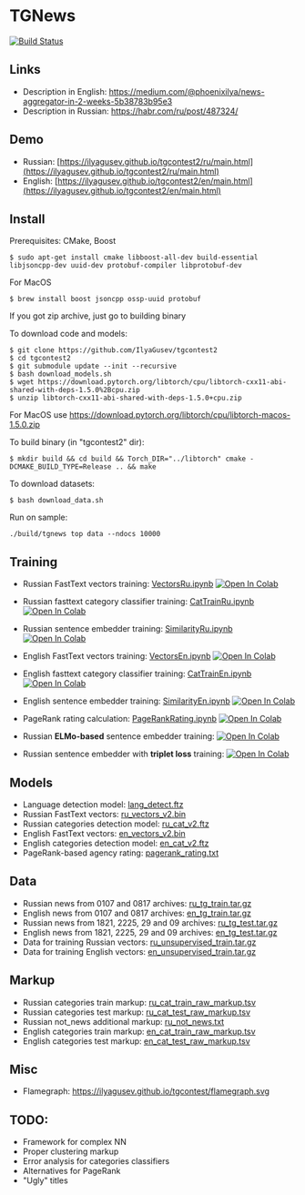 # TGNews

[![Build Status](https://travis-ci.com/IlyaGusev/tgcontest.svg?token=9pgxYSDpb2YAVSfz53Nq&branch=master)](https://travis-ci.com/IlyaGusev/tgcontest)

## Links
* Description in English: https://medium.com/@phoenixilya/news-aggregator-in-2-weeks-5b38783b95e3
* Description in Russian: https://habr.com/ru/post/487324/

## Demo
* Russian: [https://ilyagusev.github.io/tgcontest2/ru/main.html](https://ilyagusev.github.io/tgcontest2/ru/main.html)
* English: [https://ilyagusev.github.io/tgcontest2/en/main.html](https://ilyagusev.github.io/tgcontest2/en/main.html)

## Install
Prerequisites: CMake, Boost
```
$ sudo apt-get install cmake libboost-all-dev build-essential libjsoncpp-dev uuid-dev protobuf-compiler libprotobuf-dev
```

For MacOS
```
$ brew install boost jsoncpp ossp-uuid protobuf
```


If you got zip archive, just go to building binary

To download code and models:
```
$ git clone https://github.com/IlyaGusev/tgcontest2
$ cd tgcontest2
$ git submodule update --init --recursive
$ bash download_models.sh
$ wget https://download.pytorch.org/libtorch/cpu/libtorch-cxx11-abi-shared-with-deps-1.5.0%2Bcpu.zip
$ unzip libtorch-cxx11-abi-shared-with-deps-1.5.0+cpu.zip
```

For MacOS use https://download.pytorch.org/libtorch/cpu/libtorch-macos-1.5.0.zip

To build binary (in "tgcontest2" dir):
```
$ mkdir build && cd build && Torch_DIR="../libtorch" cmake -DCMAKE_BUILD_TYPE=Release .. && make
```

To download datasets:
```
$ bash download_data.sh
```

Run on sample:
```
./build/tgnews top data --ndocs 10000
```

## Training

* Russian FastText vectors training:
[VectorsRu.ipynb](https://github.com/IlyaGusev/tgcontest/blob/master/scripts/VectorsRu.ipynb)
[![Open In Colab](https://colab.research.google.com/assets/colab-badge.svg)](https://colab.research.google.com/drive/1QeyhqsHy5MO3yzvsn446LsqK_PqOjIVb)
* Russian fasttext category classifier training:
[CatTrainRu.ipynb](https://github.com/IlyaGusev/tgcontest/blob/master/scripts/CatTrainRu.ipynb)
[![Open In Colab](https://colab.research.google.com/assets/colab-badge.svg)](https://colab.research.google.com/drive/1U7Wxm5eDnrBRWE_logCSJIq6DzTFV0Zo)
* Russian sentence embedder training:
[SimilarityRu.ipynb](https://github.com/IlyaGusev/tgcontest/blob/master/scripts/SimilarityRu.ipynb)
[![Open In Colab](https://colab.research.google.com/assets/colab-badge.svg)](https://colab.research.google.com/drive/1ZqSUP51J1xbVk2VxyZwDhpW3VKKok4sx)
* English FastText vectors training:
[VectorsEn.ipynb](https://github.com/IlyaGusev/tgcontest/blob/master/scripts/VectorsEn.ipynb)
[![Open In Colab](https://colab.research.google.com/assets/colab-badge.svg)](https://colab.research.google.com/drive/1lbmgJ_iGBdwKdkU_1l1-WZuO7XbYZlWQ)
* English fasttext category classifier training:
[CatTrainEn.ipynb](https://github.com/IlyaGusev/tgcontest/blob/master/scripts/CatTrainEn.ipynb)
[![Open In Colab](https://colab.research.google.com/assets/colab-badge.svg)](https://colab.research.google.com/drive/1ayg5dtA_KdhzVehN4-_EiyIcwRhBVSob)
* English sentence embedder training:
[SimilarityEn.ipynb](https://github.com/IlyaGusev/tgcontest/blob/master/scripts/SimilarityEn.ipynb)
[![Open In Colab](https://colab.research.google.com/assets/colab-badge.svg)](https://colab.research.google.com/drive/1QDescCBI2I7bCJr4EplTyxCOp7eD9qBS)
* PageRank rating calculation:
[PageRankRating.ipynb](https://github.com/IlyaGusev/tgcontest/blob/master/scripts/PageRankRating.ipynb)
[![Open In Colab](https://colab.research.google.com/assets/colab-badge.svg)](https://colab.research.google.com/drive/1bd35S0rl_Uysiuz_7fmkYRArzNcP-wZB)

* Russian **ELMo-based** sentence embedder training:
[![Open In Colab](https://colab.research.google.com/assets/colab-badge.svg)](https://colab.research.google.com/drive/1Q0S5OvramxxqQZnaSIH8xWfmOsWeKhIz)
* Russian sentence embedder with **triplet loss** training:
[![Open In Colab](https://colab.research.google.com/assets/colab-badge.svg)](https://colab.research.google.com/drive/1G-1GWGsfL5ariy_87FhadMUPDi9OkX_B)

## Models
* Language detection model: [lang_detect.ftz](https://www.dropbox.com/s/qq970kin8zagql7/lang_detect.ftz)
* Russian FastText vectors: [ru_vectors_v2.bin](https://www.dropbox.com/s/2nx97d8nzbzusee/ru_vectors_v2.bin)
* Russian categories detection model: [ru_cat_v2.ftz](https://www.dropbox.com/s/55vonqnblz6ng28/ru_cat_v2.ftz)
* English FastText vectors: [en_vectors_v2.bin](https://www.dropbox.com/s/no7x1n8acl5ykif/en_vectors_v2.bin)
* English categories detection model: [en_cat_v2.ftz](https://www.dropbox.com/s/z5szjputp35a6yu/en_cat_v2.ftz)
* PageRank-based agency rating: [pagerank_rating.txt](https://www.dropbox.com/s/0o9xr2pwuqeh17k/pagerank_rating.txt)

## Data
* Russian news from 0107 and 0817 archives: [ru_tg_train.tar.gz](https://www.dropbox.com/s/1ecl9orr2tagcgi/ru_tg_train.tar.gz)
* English news from 0107 and 0817 archives: [en_tg_train.tar.gz](https://www.dropbox.com/s/umd8tyx4wz1wquq/en_tg_train.tar.gz)
* Russian news from 1821, 2225, 29 and 09 archives: [ru_tg_test.tar.gz](https://www.dropbox.com/s/gvfk6t4g7kxw9ae/ru_tg_test.tar.gz)
* English news from 1821, 2225, 29 and 09 archives: [en_tg_test.tar.gz](https://www.dropbox.com/s/rw674iic8x5udb3/en_tg_test.tar.gz)
* Data for training Russian vectors: [ru_unsupervised_train.tar.gz](https://www.dropbox.com/s/gsn9fire2hdaz81/ru_unsupervised_train.tar.gz)
* Data for training English vectors: [en_unsupervised_train.tar.gz](https://www.dropbox.com/s/7c8ey9sqomiqsas/en_unsupervised_train.tar.gz)

## Markup
* Russian categories train markup: [ru_cat_train_raw_markup.tsv](https://www.dropbox.com/s/amua7p1rt1dcvy0/ru_cat_train_raw_markup.tsv)
* Russian categories test markup: [ru_cat_test_raw_markup.tsv](https://www.dropbox.com/s/xia50d1h28e87x4/ru_cat_test_raw_markup.tsv)
* Russian not_news additional markup: [ru_not_news.txt](https://www.dropbox.com/s/wwptzqhgxvtjhbd/ru_not_news.txt)
* English categories train markup: [en_cat_train_raw_markup.tsv](https://www.dropbox.com/s/7qpfgf8bz77h2ss/en_cat_train_raw_markup.tsv)
* English categories test markup: [en_cat_test_raw_markup.tsv](https://www.dropbox.com/s/bszwshgwbrt328k/en_cat_test_raw_markup.tsv)

## Misc
* Flamegraph: https://ilyagusev.github.io/tgcontest/flamegraph.svg

## TODO:
* Framework for complex NN
* Proper clustering markup
* Error analysis for categories classifiers
* Alternatives for PageRank
* "Ugly" titles
